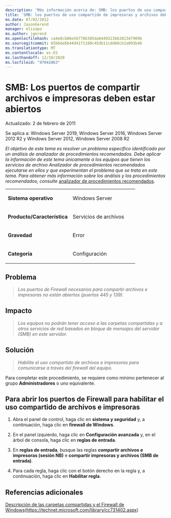 ```yaml
---
description: 'Más información acerca de: SMB: los puertos de uso compartido de archivos e impresoras deben estar abiertos'
title: 'SMB: los puertos de uso compartido de impresoras y archivos deben estar abiertos'
ms.date: 07/02/2012
author: JasonGerend
manager: elizapo
ms.author: jgerend
ms.openlocfilehash: ca4e8cb86e567786385da0449223b6282347909b
ms.sourcegitcommit: 65b6de6b44d41f1180c45db11cdd60cb2a093b46
ms.translationtype: MT
ms.contentlocale: es-ES
ms.lasthandoff: 12/10/2020
ms.locfileid: "97041063"
---
```

# <a name="smb-file-and-printer-sharing-ports-should-be-open"></a>SMB: Los puertos de compartir archivos e impresoras deben estar abiertos


Actualizado: 2 de febrero de 2011

Se aplica a: Windows Server 2019, Windows Server 2016, Windows Server 2012 R2 y Windows Server 2012, Windows Server 2008 R2

*El objetivo de este tema es resolver un problema específico identificado por un análisis de analizador de procedimientos recomendados. Debe aplicar la información de este tema únicamente a los equipos que tienen los servicios de archivo Analizador de procedimientos recomendados ejecutarse en ellos y que experimentan el problema que se trata en este tema. Para obtener más información sobre los análisis y los procedimientos recomendados, consulte* [analizador de procedimientos recomendados](https://go.microsoft.com/fwlink/?linkid=122786%0d%0a).


<table>
<colgroup>
<col style="width: 50%" />
<col style="width: 50%" />
</colgroup>
<tbody>
<tr class="odd">
<td><p><strong>Sistema operativo</strong></p></td>
<td><p>Windows Server</p></td>
</tr>
<tr class="even">
<td><p><strong>Producto/Característica</strong></p></td>
<td><p>Servicios de archivos</p></td>
</tr>
<tr class="odd">
<td><p><strong>Gravedad</strong></p></td>
<td><p>Error</p></td>
</tr>
<tr class="even">
<td><p><strong>Categoría</strong></p></td>
<td><p>Configuración</p></td>
</tr>
</tbody>
</table>

## <a name="issue"></a>Problema

> *Los puertos de Firewall necesarios para compartir archivos e impresoras no están abiertos (puertos 445 y 139).*

## <a name="impact"></a>Impacto

> *Los equipos no podrán tener acceso a las carpetas compartidas y a otros servicios de red basados en bloque de mensajes del servidor (SMB) en este servidor.*

## <a name="resolution"></a>Solución

> *Habilite el uso compartido de archivos e impresoras para comunicarse a través del firewall del equipo.*

Para completar este procedimiento, se requiere como mínimo pertenecer al grupo **Administradores** o uno equivalente.

## <a name="to-open-the-firewall-ports-to-enable-file-and-printer-sharing"></a>Para abrir los puertos de Firewall para habilitar el uso compartido de archivos e impresoras

1.  Abra el panel de control, haga clic en **sistema y seguridad** y, a continuación, haga clic en **firewall de Windows**.

2.  En el panel izquierdo, haga clic en **Configuración avanzada** y, en el árbol de consola, haga clic en **reglas de entrada**.

3.  En **reglas de entrada**, busque las reglas **compartir archivos e impresoras (sesión NB)** e **compartir impresoras y archivos (SMB de entrada)**.

4.  Para cada regla, haga clic con el botón derecho en la regla y, a continuación, haga clic en **Habilitar regla**.

## <a name="additional-references"></a>Referencias adicionales

[Descripción de las carpetas compartidas y el Firewall de Windows](/previous-versions/windows/it-pro/windows-server-2008-R2-and-2008/cc731402(v=ws.11))(https://technet.microsoft.com/library/cc731402.aspx)
